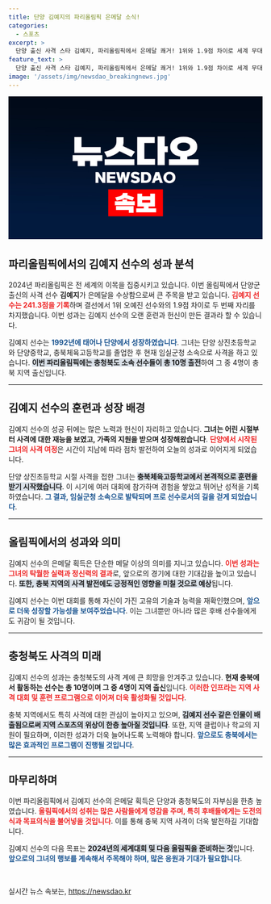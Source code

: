 ```yaml
---
title: 단양 김예지의 파리올림픽 은메달 소식!
categories:
  - 스포츠
excerpt: >
  단양 출신 사격 스타 김예지, 파리올림픽에서 은메달 쾌거! 1위와 1.9점 차이로 세계 무대에서 빛난 그녀의 도전기를 만나보세요.
feature_text: >
  단양 출신 사격 스타 김예지, 파리올림픽에서 은메달 쾌거! 1위와 1.9점 차이로 세계 무대에서 빛난 그녀의 도전기를 만나보세요.
image: '/assets/img/newsdao_breakingnews.jpg'
---
```


<p><img src="/assets/img/newsdao_breakingnews.jpg" alt="ontimetimes 속보" /></p>

<h2 data-ke-size="size26">파리올림픽에서의 김예지 선수의 성과 분석</h2>

<p data-ke-size="size16">2024년 파리올림픽은 전 세계의 이목을 집중시키고 있습니다. 이번 올림픽에서 단양군 출신의 사격 선수 <b>김예지</b>가 은메달을 수상함으로써 큰 주목을 받고 있습니다. <b><span style="color: #ee2323;">김예지 선수는 241.3점을 기록</span></b>하며 결선에서 1위 오예진 선수와의 1.9점 차이로 두 번째 자리를 차지했습니다. 이번 성과는 김예지 선수의 오랜 훈련과 헌신이 만든 결과라 할 수 있습니다. </p>

<p data-ke-size="size16">김예지 선수는 <b><span style="color: #1a5490;">1992년에 태어나 단양에서 성장하였습니다</span></b>. 그녀는 단양 상진초등학교와 단양중학교, 충북체육고등학교를 졸업한 후 현재 임실군청 소속으로 사격을 하고 있습니다. <b><span style="background-color: #21538527;">이번 파리올림픽에는 충청북도 소속 선수들이 총 10명 출전</span></b>하여 그 중 4명이 충북 지역 출신입니다. </p>

<hr>

<h2 data-ke-size="size26">김예지 선수의 훈련과 성장 배경</h2>

<p data-ke-size="size16">김예지 선수의 성공 뒤에는 많은 노력과 헌신이 자리하고 있습니다. <b>그녀는 어린 시절부터 사격에 대한 재능을 보였고, 가족의 지원을 받으며 성장해왔습니다</b>. <b><span style="color: #ee2323;">단양에서 시작된 그녀의 사격 여정</span></b>은 시간이 지남에 따라 점차 발전하여 오늘의 성과로 이어지게 되었습니다. </p>

<p data-ke-size="size16">단양 상진초등학교 시절 사격을 접한 그녀는 <b><span style="background-color: #21538527;">충북체육고등학교에서 본격적으로 훈련을 받기 시작했습니다</span></b>. 이 시기에 여러 대회에 참가하며 경험을 쌓았고 뛰어난 성적을 기록하였습니다. <b><span style="color: #1a5490;">그 결과, 임실군청 소속으로 발탁되며 프로 선수로서의 길을 걷게 되었습니다</span></b>. </p>

<hr>

<h2 data-ke-size="size26">올림픽에서의 성과와 의미</h2>

<p data-ke-size="size16">김예지 선수의 은메달 획득은 단순한 메달 이상의 의미를 지니고 있습니다. <b><span style="color: #ee2323;">이번 성과는 그녀의 탁월한 실력과 정신력의 결과</span></b>로, 앞으로의 경기에 대한 기대감을 높이고 있습니다. <b><span style="background-color: #21538527;">또한, 충북 지역의 사격 발전에도 긍정적인 영향을 미칠 것으로 예상</span></b>됩니다. </p>

<p data-ke-size="size16">김예지 선수는 이번 대회를 통해 자신이 가진 고유의 기술과 능력을 재확인했으며, <b><span style="color: #1a5490;">앞으로 더욱 성장할 가능성을 보여주었습니다</span></b>. 이는 그녀뿐만 아니라 많은 후배 선수들에게도 귀감이 될 것입니다. </p>

<hr>

<h2 data-ke-size="size26">충청북도 사격의 미래</h2>

<p data-ke-size="size16">김예지 선수의 성과는 충청북도의 사격 계에 큰 희망을 안겨주고 있습니다. <b>현재 충북에서 활동하는 선수는 총 10명이며 그 중 4명이 지역 출신</b>입니다. <b><span style="color: #ee2323;">이러한 인프라는 지역 사격 대회 및 훈련 프로그램으로 이어져 더욱 활성화될 것입니다</span></b>. </p>

<p data-ke-size="size16">충북 지역에서도 특히 사격에 대한 관심이 높아지고 있으며, <b><span style="background-color: #21538527;">김예지 선수 같은 인물이 배출됨으로써 지역 스포츠의 위상이 한층 높아질 것입니다</span></b>. 또한, 지역 클럽이나 학교의 지원이 필요하며, 이러한 성과가 더욱 늘어나도록 노력해야 합니다. <b><span style="color: #1a5490;">앞으로도 충북에서는 많은 효과적인 프로그램이 진행될 것입니다</span></b>. </p>

<hr>

<h2 data-ke-size="size26">마무리하며</h2>

<p data-ke-size="size16">이번 파리올림픽에서 김예지 선수의 은메달 획득은 단양과 충청북도의 자부심을 한층 높였습니다. <b><span style="color: #ee2323;">올림픽에서의 성취는 많은 사람들에게 영감을 주며, 특히 후배들에게는 도전의식과 목표의식을 불어넣을 것입니다</span></b>. 이를 통해 충북 지역 사격이 더욱 발전하길 기대합니다. </p>

<p data-ke-size="size16">김예지 선수의 다음 목표는 <b><span style="background-color: #21538527;">2024년의 세계대회 및 다음 올림픽을 준비하는 것</span></b>입니다. <b><span style="color: #1a5490;">앞으로의 그녀의 행보를 계속해서 주목해야 하며, 많은 응원과 기대가 필요합니다</span></b>.</p>

<p data-ke-size="size16">&nbsp;</p>
실시간 뉴스 속보는, <a href="https://newsdao.kr" rel="dofollow">https://newsdao.kr</a>


